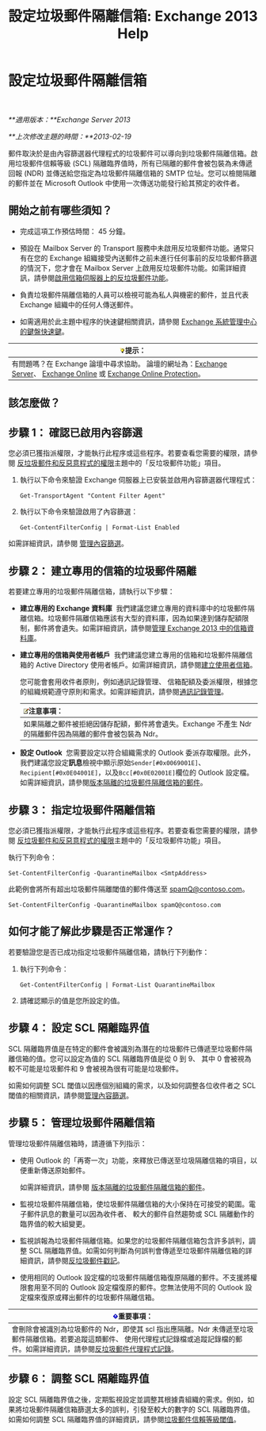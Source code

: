 ﻿---
title: '設定垃圾郵件隔離信箱: Exchange 2013 Help'
TOCTitle: 設定垃圾郵件隔離信箱
ms:assetid: 907d2f90-2a62-4d59-a4cf-945fef2e963f
ms:mtpsurl: https://technet.microsoft.com/zh-tw/library/Bb123746(v=EXCHG.150)
ms:contentKeyID: 50473726
ms.date: 05/21/2018
mtps_version: v=EXCHG.150
ms.translationtype: MT
---

# 設定垃圾郵件隔離信箱

 

_**適用版本：**Exchange Server 2013_

_**上次修改主題的時間：**2013-02-19_

郵件取決於是由內容篩選器代理程式的垃圾郵件可以導向到垃圾郵件隔離信箱。啟用垃圾郵件信賴等級 (SCL) 隔離臨界值時，所有已隔離的郵件會被包裝為未傳遞回報 (NDR) 並傳送給您指定為垃圾郵件隔離信箱的 SMTP 位址。您可以檢閱隔離的郵件並在 Microsoft Outlook 中使用一次傳送功能發行給其預定的收件者。

## 開始之前有哪些須知？

  - 完成這項工作預估時間： 45 分鐘。

  - 預設在 Mailbox Server 的 Transport 服務中未啟用反垃圾郵件功能。通常只有在您的 Exchange 組織接受內送郵件之前未進行任何事前的反垃圾郵件篩選的情況下，您才會在 Mailbox Server 上啟用反垃圾郵件功能。如需詳細資訊，請參閱[啟用信箱伺服器上的反垃圾郵件功能](enable-anti-spam-functionality-on-mailbox-servers-exchange-2013-help.md)。

  - 負責垃圾郵件隔離信箱的人員可以檢視可能為私人與機密的郵件，並且代表 Exchange 組織中的任何人傳送郵件。

  - 如需適用於此主題中程序的快速鍵相關資訊，請參閱 [Exchange 系統管理中心的鍵盤快速鍵](keyboard-shortcuts-in-the-exchange-admin-center-exchange-online-protection-help.md)。

<table>
<thead>
<tr class="header">
<th><img src="images/Bb124558.tip(EXCHG.150).gif" title="提示" alt="提示" />提示：</th>
</tr>
</thead>
<tbody>
<tr class="odd">
<td>有問題嗎？在 Exchange 論壇中尋求協助。 論壇的網址為：<a href="https://go.microsoft.com/fwlink/p/?linkid=60612">Exchange Server</a>、 <a href="https://go.microsoft.com/fwlink/p/?linkid=267542">Exchange Online</a> 或 <a href="https://go.microsoft.com/fwlink/p/?linkid=285351">Exchange Online Protection</a>。</td>
</tr>
</tbody>
</table>


## 該怎麼做？

## 步驟 1： 確認已啟用內容篩選

您必須已獲指派權限，才能執行此程序或這些程序。若要查看您需要的權限，請參閱 [反垃圾郵件和反惡意程式的權限](anti-spam-and-anti-malware-permissions-exchange-2013-help.md)主題中的「反垃圾郵件功能」項目。

1.  執行以下命令來驗證 Exchange 伺服器上已安裝並啟用內容篩選器代理程式：
    
        Get-TransportAgent "Content Filter Agent"

2.  執行以下命令來驗證啟用了內容篩選：
    
        Get-ContentFilterConfig | Format-List Enabled

如需詳細資訊，請參閱 [管理內容篩選](manage-content-filtering-exchange-2013-help.md)。

## 步驟 2： 建立專用的信箱的垃圾郵件隔離

若要建立專用的垃圾郵件隔離信箱，請執行以下步驟：

  - **建立專用的 Exchange 資料庫**  我們建議您建立專用的資料庫中的垃圾郵件隔離信箱。垃圾郵件隔離信箱應該有大型的資料庫，因為如果達到儲存配額限制，郵件將會遺失。如需詳細資訊，請參閱[管理 Exchange 2013 中的信箱資料庫](manage-mailbox-databases-in-exchange-2013-exchange-2013-help.md)。

  - **建立專用的信箱與使用者帳戶**  我們建議您建立專用的信箱和垃圾郵件隔離信箱的 Active Directory 使用者帳戶。如需詳細資訊，請參閱[建立使用者信箱](create-user-mailboxes-exchange-2013-help.md)。
    
    您可能會套用收件者原則，例如通訊記錄管理、 信箱配額及委派權限，根據您的組織規範遵守原則和需求。如需詳細資訊，請參閱[通訊記錄管理](messaging-records-management-exchange-2013-help.md)。
    
    <table>
    <thead>
    <tr class="header">
    <th><img src="images/Bb124558.note(EXCHG.150).gif" title="注意事項" alt="注意事項" />注意事項：</th>
    </tr>
    </thead>
    <tbody>
    <tr class="odd">
    <td>如果隔離之郵件被拒絕因儲存配額，郵件將會遺失。Exchange 不產生 Ndr 的隔離郵件因為隔離的郵件會被包裝為 Ndr。</td>
    </tr>
    </tbody>
    </table>


  - **設定 Outlook**  您需要設定以符合組織需求的 Outlook 委派存取權限。此外，我們建議您設定**訊息**檢視中顯示原始`Sender[#0x0069001E]`、 `Recipient[#0x0E04001E]`，以及`Bcc[#0x0E02001E]`欄位的 Outlook 設定檔。如需詳細資訊，請參閱[版本隔離的垃圾郵件隔離信箱的郵件](release-quarantined-messages-from-the-spam-quarantine-mailbox-exchange-2013-help.md)。

## 步驟 3： 指定垃圾郵件隔離信箱

您必須已獲指派權限，才能執行此程序或這些程序。若要查看您需要的權限，請參閱 [反垃圾郵件和反惡意程式的權限](anti-spam-and-anti-malware-permissions-exchange-2013-help.md)主題中的「反垃圾郵件功能」項目。

執行下列命令：

    Set-ContentFilterConfig -QuarantineMailbox <SmtpAddress>

此範例會將所有超出垃圾郵件隔離閾值的郵件傳送至 spamQ@contoso.com。

    Set-ContentFilterConfig -QuarantineMailbox spamQ@contoso.com

## 如何才能了解此步驟是否正常運作？

若要驗證您是否已成功指定垃圾郵件隔離信箱，請執行下列動作：

1.  執行下列命令：
    
        Get-ContentFilterConfig | Format-List QuarantineMailbox

2.  請確認顯示的值是您所設定的值。

## 步驟 4： 設定 SCL 隔離臨界值

SCL 隔離臨界值是在特定的郵件會被識別為潛在的垃圾郵件已傳遞至垃圾郵件隔離信箱的值。您可以設定為值的 SCL 隔離臨界值是從 0 到 9、 其中 0 會被視為較不可能是垃圾郵件和 9 會被視為很有可能是垃圾郵件。

如需如何調整 SCL 閾值以因應個別組織的需求，以及如何調整各位收件者之 SCL 閾值的相關資訊，請參閱[管理內容篩選](manage-content-filtering-exchange-2013-help.md)。

## 步驟 5： 管理垃圾郵件隔離信箱

管理垃圾郵件隔離信箱時，請遵循下列指示：

  - 使用 Outlook 的「再寄一次」功能，來釋放已傳送至垃圾隔離信箱的項目，以便重新傳送原始郵件。
    
    如需詳細資訊，請參閱 [版本隔離的垃圾郵件隔離信箱的郵件](release-quarantined-messages-from-the-spam-quarantine-mailbox-exchange-2013-help.md)。

  - 監視垃圾郵件隔離信箱，使垃圾郵件隔離信箱的大小保持在可接受的範圍。電子郵件訊息的數量可以因為收件者、 較大的郵件自然趨勢或 SCL 隔離動作的臨界值的較大組變更。

  - 監視誤報為垃圾郵件隔離信箱。如果您的垃圾郵件隔離信箱包含許多誤判，調整 SCL 隔離臨界值。如需如何判斷為何誤判會傳遞至垃圾郵件隔離信箱的詳細資訊，請參閱[反垃圾郵件戳記](anti-spam-stamps-exchange-2013-help.md)。

  - 使用相同的 Outlook 設定檔的垃圾郵件隔離信箱復原隔離的郵件。不支援將權限套用至不同的 Outlook 設定檔復原的郵件。您無法使用不同的 Outlook 設定檔來復原或釋出郵件的垃圾郵件隔離信箱。

<table>
<thead>
<tr class="header">
<th><img src="images/Bb124558.important(EXCHG.150).gif" title="重要事項" alt="重要事項" />重要事項：</th>
</tr>
</thead>
<tbody>
<tr class="odd">
<td>會刪除會被識別為垃圾郵件的 Ndr，即使其 scl 指出應隔離。Ndr 未傳遞至垃圾郵件隔離信箱。若要追蹤這類郵件、 使用代理程式記錄檔或追蹤記錄檔的郵件。如需詳細資訊，請參閱<a href="anti-spam-agent-logging-exchange-2013-help.md">反垃圾郵件代理程式記錄</a>。</td>
</tr>
</tbody>
</table>


## 步驟 6： 調整 SCL 隔離臨界值

設定 SCL 隔離臨界值之後，定期監視設定並調整其根據貴組織的需求。例如，如果將垃圾郵件隔離信箱篩選太多的誤判，引發至較大的數字的 SCL 隔離臨界值。如需如何調整 SCL 隔離臨界值的詳細資訊，請參閱[垃圾郵件信賴等級閾值](spam-confidence-level-threshold-exchange-2013-help.md)。

